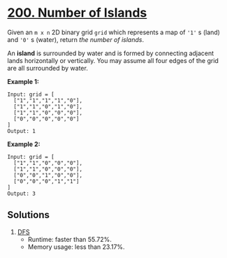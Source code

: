 # [200. Number of Islands](https://leetcode.com/problems/number-of-islands/)

Given an `m x n` 2D binary grid `grid` which represents a map of `'1'` s (land) and `'0'` s (water), return _the number of islands_.

An **island** is surrounded by water and is formed by connecting adjacent lands horizontally or vertically. You may assume all four edges of the grid are all surrounded by water.

**Example 1:**

```
Input: grid = [
  ["1","1","1","1","0"],
  ["1","1","0","1","0"],
  ["1","1","0","0","0"],
  ["0","0","0","0","0"]
]
Output: 1
```

**Example 2:**

```
Input: grid = [
  ["1","1","0","0","0"],
  ["1","1","0","0","0"],
  ["0","0","1","0","0"],
  ["0","0","0","1","1"]
]
Output: 3
```

## Solutions
1. [DFS](./NumberOfIslands.java)
    - Runtime: faster than 55.72%.
    - Memory usage: less than 23.17%.

